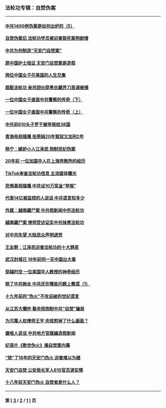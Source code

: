 ### 法轮功专辑：自焚伪案
---
#### [中共1400例伪案是如何出炉的（5）](../../pages/nf5562/n13226831.md?10010430) 
#### [自焚伪案后 法轮功学员被迫害致死案例剧增](../../pages/nf5562/n13190600.md?10010430) 
#### [中共为何制造“天安门自焚案”](../../pages/nf5562/n13183270.md?10010430) 
#### [原中国护士指证 天安门自焚案是造假](../../pages/nf5562/n13172289.md?10010430) 
#### [两位中国女子在美国的人生交集](../../pages/nf5562/n13156138.md?10010430) 
#### [栽赃法轮功 亲共团伙穿黑衣藏界刀高调被捕](../../pages/nf5562/n13073780.md?10010430) 
#### [一位中国女子直面中共警察的传奇（下）](../../pages/nf5562/n12989706.md?10010430) 
#### [一位中国女子直面中共警察的传奇（上）](../../pages/nf5562/n12985072.md?10010430) 
#### [中共前610头子罗干被举报给38国](../../pages/nf5562/n12975419.md?10010430) 
#### [青海电视插播 张荣娟20年冤狱又加刑2年](../../pages/nf5562/n12738166.md?10010430) 
#### [杨宁：嫉妒小人江泽民 炮制世纪伪案](../../pages/nf5562/n12724108.md?10010430) 
#### [20年前 一位加国华人在上海劳教所的经历](../../pages/nf5562/n12707932.md?10010430) 
#### [TikTok审查法轮功信息 主流媒体曝光](../../pages/nf5562/n12362336.md?10010430) 
#### [恐惧真相插播 中共设10万奖金“举报”](../../pages/nf5562/n12306396.md?10010430) 
#### [代表14亿被监控的人说话 中共谎言知多少](../../pages/nf5562/n12297484.md?10010430) 
#### [外媒：越南藏尸案 中共假新闻中伤法轮功](../../pages/nf5562/n12264411.md?10010430) 
#### [越南藏尸案 律师受访证实中共抹黑法轮功](../../pages/nf5562/n12261878.md?10010430) 
#### [对中共失望 大陆民众声明退党](../../pages/nf5562/n12187315.md?10010430) 
#### [王友群：江泽民迫害法轮功的十大罪恶](../../pages/nf5562/n12169074.md?10010430) 
#### [武汉封城日 19年前同一天中国出大事](../../pages/nf5562/n12150901.md?10010430) 
#### [穿越时空  一位美国华人教授的神奇经历](../../pages/nf5562/n12097460.md?10010430) 
#### [除了中共肺炎 中共还在哪些问题上撒谎（1）](../../pages/nf5562/n11955770.md?10010430) 
#### [十九年前的“伪火”不攻自破的世纪谎言](../../pages/nf5562/n11813238.md?10010430) 
#### [从江苏大爆炸 看央视炮制中共“自焚”骗局](../../pages/nf5562/n11140275.md?10010430) 
#### [为污蔑人权律师王宇 央视剪掉了什么画面？](../../pages/nf5562/n11130142.md?10010430) 
#### [聋哑人说话 中共地方官媒编造假新闻](../../pages/nf5562/n11006067.md?10010430) 
#### [纪录片《欺世伪火》揭自焚案内幕](../../pages/nf5562/n11002664.md?10010430) 
#### [“烧”了18年的天安门伪火 迫害难以为继](../../pages/nf5562/n10996660.md?10010430) 
#### [天安门自焚 公安局长军人610官员道实情](../../pages/nf5562/n10997098.md?10010430) 
#### [十八年前天安门伪火 自焚者是什么人？](../../pages/nf5562/n10996556.md?10010430) 

---
#### 第 [ [3](./3.md?10010430) / [2](./2.md?10010430) / [1](./1.md?10010430) ] 页
